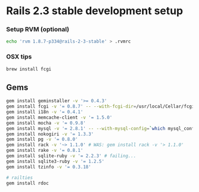 # Rails 2.3 stable development setup

### Setup RVM (optional)

```bash
echo 'rvm 1.8.7-p334@rails-2-3-stable' > .rvmrc
```

### OSX tips

```bash
brew install fcgi
```

## Gems

```bash
gem install geminstaller -v '>= 0.4.3'
gem install fcgi -v '= 0.8.7' -- --with-fcgi-dir=/usr/local/Cellar/fcgi/2.4.0
gem install i18n -v '= 0.4.1'
gem install memcache-client -v '= 1.5.0'
gem install mocha -v '= 0.9.8'
gem install mysql -v '= 2.8.1' -- --with-mysql-config=`which mysql_config`
gem install nokogiri -v '= 1.3.3'
gem install pg -v '= 0.8.0'
gem install rack -v '~> 1.1.0' # WAS: gem install rack -v '> 1.1.0'
gem install rake -v '= 0.8.1'
gem install sqlite-ruby -v '= 2.2.3' # failing...
gem install sqlite3-ruby -v '= 1.2.5'
gem install tzinfo -v '= 0.3.18'

# railties
gem install rdoc
```
